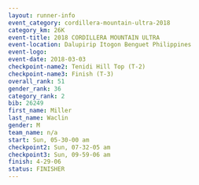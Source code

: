 ```yaml
---
layout: runner-info 
event_category: cordillera-mountain-ultra-2018 
category_km: 26K 
event-title: 2018 CORDILLERA MOUNTAIN ULTRA 
event-location: Dalupirip Itogon Benguet Philippines 
event-logo: 
event-date: 2018-03-03 
checkpoint-name2: Tenidi Hill Top (T-2) 
checkpoint-name3: Finish (T-3) 
overall_rank: 51
gender_rank: 36
category_rank: 2
bib: 26249
first_name: Miller
last_name: Waclin
gender: M
team_name: n/a
start: Sun, 05-30-00 am
checkpoint2: Sun, 07-32-05 am
checkpoint3: Sun, 09-59-06 am
finish: 4-29-06
status: FINISHER
---
```

